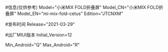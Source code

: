 #信息(仅供参考)
Model="小米MIX FOLD折叠屏"
Model_CN="小米MIX FOLD折叠屏"
Model_EN="mi-mix-fold-cetus"
Edition="JTCNXM"

#发布时间
Release="2021-03-29"

#出厂MIUI版本
Initial_Version=12

Min_Android="Q"
Max_Android="R"
